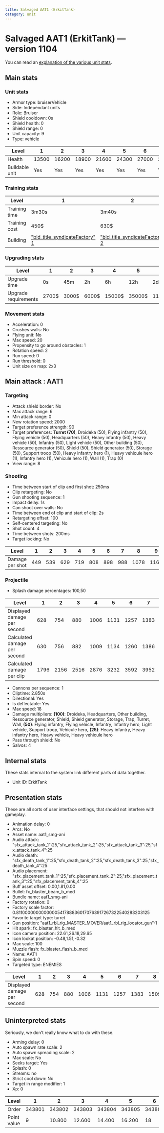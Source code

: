 ```yaml
---
title: Salvaged AAT1 (ErkitTank)
category: unit
---
```


# Salvaged AAT1 (ErkitTank) — version 1104

You can read an [explanation  of the various unit stats](unitexplained.md).

## Main stats

### Unit stats

  * Armor type: bruiserVehicle
  * Side: Independant units
  * Role: Bruiser
  * Shield cooldown: 0s
  * Shield health: 0
  * Shield range: 0
  * Unit capacity: 9
  * Type: vehicle

|Level         |1    |2    |3    |4    |5    |6    |7    |8    |9    |10   |
|--------------|-----|-----|-----|-----|-----|-----|-----|-----|-----|-----|
|Health        |13500|16200|18900|21600|24300|27000|29700|32400|35100|40500|
|Buildable unit|Yes  |Yes  |Yes  |Yes  |Yes  |Yes  |Yes  |Yes  |No   |No   |


### Training stats

|Level        |1                                                      |2                                                      |3                                                      |4                                                      |5                                                      |6                                                      |7                                                      |8                                                      |9                                                      |10                                                      |
|-------------|-------------------------------------------------------|-------------------------------------------------------|-------------------------------------------------------|-------------------------------------------------------|-------------------------------------------------------|-------------------------------------------------------|-------------------------------------------------------|-------------------------------------------------------|-------------------------------------------------------|--------------------------------------------------------|
|Training time|3m30s                                                  |3m40s                                                  |3m50s                                                  |4m                                                     |4m10s                                                  |4m20s                                                  |4m30s                                                  |4m40s                                                  |4m50s                                                  |5m                                                      |
|Training cost|450$                                                   |630$                                                   |810$                                                   |990$                                                   |1170$                                                  |1350$                                                  |1530$                                                  |1710$                                                  |1890$                                                  |2070$                                                   |
|Building     |["bld_title_syndicateFactory" 1](syndicateFactory.html)|["bld_title_syndicateFactory" 2](syndicateFactory.html)|["bld_title_syndicateFactory" 3](syndicateFactory.html)|["bld_title_syndicateFactory" 4](syndicateFactory.html)|["bld_title_syndicateFactory" 5](syndicateFactory.html)|["bld_title_syndicateFactory" 6](syndicateFactory.html)|["bld_title_syndicateFactory" 7](syndicateFactory.html)|["bld_title_syndicateFactory" 8](syndicateFactory.html)|["bld_title_syndicateFactory" 9](syndicateFactory.html)|["bld_title_syndicateFactory" 10](syndicateFactory.html)|


### Upgrading stats

|Level               |1    |2    |3    |4     |5     |6      |7      |8      |9       |10      |
|--------------------|-----|-----|-----|------|------|-------|-------|-------|--------|--------|
|Upgrade time        |0s   |45m  |2h   |6h    |12h   |2d     |3d     |5d     |1w      |1w3d    |
|Upgrade requirements|2700$|3000$|6000$|15000$|35000$|115000$|175000$|350000$|1000000$|2000000$|


### Movement stats

  * Acceleration: 0
  * Crushes walls: No
  * Flying unit: No
  * Max speed: 20
  * Propensity to go around obstacles: 1
  * Rotation speed: 2
  * Run speed: 0
  * Run threshold: 0
  * Unit size on map: 2x3

## Main attack : AAT1

### Targeting

  * Attack shield border: No
  * Max attack range: 6
  * Min attack range: 0
  * New rotation speed: 2000
  * Target preference strength: 90
  * Target preferences: **Turret (70)**, Droideka (50), Flying infantry (50), Flying vehicle (50), Headquarters (50), Heavy infantry (50), Heavy vehicle (50), Infantry (50), Light vehicle (50), Other building (50), Ressource generator (50), Shield (50), Shield generator (50), Storage (50), Support troop (50), Heavy infantry hero (1), Heavy vehicule hero (1), Infantry hero (1), Vehicule hero (1), Wall (1), Trap (0)
  * View range: 8

### Shooting

  * Time between start of clip and first shot: 250ms
  * Clip retargeting: No
  * Gun shooting sequence: 1
  * Impact delay: 1s
  * Can shoot over walls: No
  * Time between end of clip and start of clip: 2s
  * Retargeting offset: 100
  * Self-centered targeting: No
  * Shot count: 4
  * Time between shots: 200ms
  * Target locking: No

|Level          |1  |2  |3  |4  |5  |6  |7  |8   |9   |10  |
|---------------|---|---|---|---|---|---|---|----|----|----|
|Damage per shot|449|539|629|719|808|898|988|1078|1168|1347|


### Projectile

  * Splash damage percentages: 100,50

|Level                       |1   |2   |3   |4   |5   |6   |7   |8   |9   |10  |
|----------------------------|----|----|----|----|----|----|----|----|----|----|
|Displayed damage per second |628 |754 |880 |1006|1131|1257|1383|1509|1635|1885|
|Calculated damage per second|630 |756 |882 |1009|1134|1260|1386|1512|1639|1890|
|Calculated damage per clip  |1796|2156|2516|2876|3232|3592|3952|4312|4672|5388|


  * Cannons per sequence: 1
  * Cliptime: 2.850s
  * Directional: Yes
  * Is deflectable: Yes
  * Max speed: 18
  * Damage multipliers: **(100)**: Droideka, Headquarters, Other building, Ressource generator, Shield, Shield generator, Storage, Trap, Turret, Wall, **(50)**: Flying infantry, Flying vehicle, Infantry, Infantry hero, Light vehicle, Support troop, Vehicule hero, **(25)**: Heavy infantry, Heavy infantry hero, Heavy vehicle, Heavy vehicule hero
  * Pass through shield: No
  * Salvos: 4

## Internal stats

These stats internal to the system link different parts of data together.

  * Unit ID: ErkitTank

## Presentation stats

These are all sorts of user interface settings, that should not interfere with gameplay.

  * Animation delay: 0
  * Arcs: No
  * Asset name: aat1_smg-ani
  * Audio attack: "sfx_attack_tank_1":25,"sfx_attack_tank_2":25,"sfx_attack_tank_3":25,"sfx_attack_tank_4":25
  * Audio death: "sfx_death_tank_1":25,"sfx_death_tank_2":25,"sfx_death_tank_3":25,"sfx_death_tank_4":25
  * Audio placement: "sfx_placement_tank_1":25,"sfx_placement_tank_2":25,"sfx_placement_tank_3":25,"sfx_placement_tank_4":25
  * Buff asset offset: 0.00,1.81,0.00
  * Bullet: fx_blaster_beam_b_med
  * Bundle name: aat1_smg-ani
  * Factory rotation: 0
  * Factory scale factor: 0.81100000000000005417888360170763917267322540283203125
  * Favorite target type: turret
  * Gun position: "aat1_rbl_rig_MASTER_MOVER/aat1_rbl_rig_locator_gun":1
  * Hit spark: fx_blaster_hit_b_med
  * Icon camera position: 22.61,26.18,29.65
  * Icon lookat position: -0.48,1.51,-0.32
  * Max scale: 100
  * Muzzle flash: fx_blaster_flash_b_med
  * Name: AAT1
  * Spin speed: 0
  * Targeted type: ENEMIES

|Level                      |1  |2  |3  |4   |5   |6   |7   |8   |9   |10  |
|---------------------------|---|---|---|----|----|----|----|----|----|----|
|Displayed damage per second|628|754|880|1006|1131|1257|1383|1509|1635|1885|


## Uninterpreted stats

Seriously, we don't really know what to do with these.

  * Arming delay: 0
  * Auto spawn rate scale: 2
  * Auto spawn spreading scale: 2
  * Max scale: No
  * Seeks target: Yes
  * Splash: 0
  * Streams: no
  * Strict cool down: No
  * Target in range modifier: 1
  * Xp: 0

|Level      |1     |2     |3     |4     |5     |6     |7     |8     |9     |10    |
|-----------|------|------|------|------|------|------|------|------|------|------|
|Order      |343801|343802|343803|343804|343805|343806|343807|343808|343809|343810|
|Point value|9     |10.800|12.600|14.400|16.200|18    |19.800|21.600|23.400|27    |


